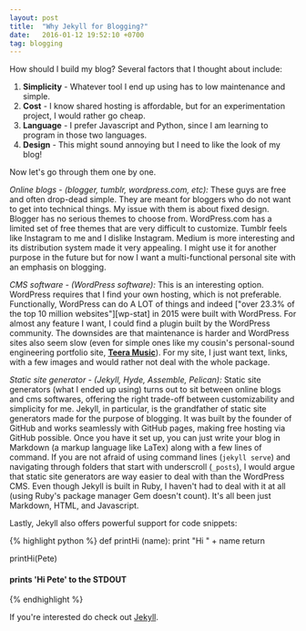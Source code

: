 ```yaml
---
layout: post
title:  "Why Jekyll for Blogging?"
date:   2016-01-12 19:52:10 +0700
tag: blogging
---
```

How should I build my blog? Several factors that I thought about include: 

1. **Simplicity** - Whatever tool I end up using has to low maintenance and simple.
2. **Cost** - I know shared hosting is affordable, but for an experimentation project, I would rather go cheap. 
3. **Language** - I prefer Javascript and Python, since I am learning to program in those two languages. 
4. **Design** - This might sound annoying but I need to like the look of my blog!

Now let's go through them one by one. 

*Online blogs -  (blogger, tumblr, wordpress.com, etc):* These guys are free and often drop-dead simple. They are meant for bloggers who do not want to get into technical things. My issue with them is about fixed design. Blogger has no serious themes to choose from. WordPress.com has a limited set of free themes that are very difficult to customize. Tumblr feels like Instagram to me and I dislike Instagram. Medium is more interesting and its distribution system made it very appealing. I might use it for another purpose in the future but for now I want a multi-functional personal site with an emphasis on blogging. 

*CMS software - (WordPress software):* This is an interesting option. WordPress requires that I find your own hosting, which is not preferable. Functionally, WordPress can do A LOT of things and indeed ["over 23.3% of the top 10 million websites"][wp-stat] in 2015 were built with WordPress. For almost any feature I want, I could find a plugin built by the WordPress community. The downsides are that maintenance is harder and WordPress sites also seem slow (even for simple ones like my cousin's personal-sound engineering portfolio site, **[Teera Music][teera]**). For my site, I just want text, links, with a few images and would rather not deal with the whole package.

*Static site generator - (Jekyll, Hyde, Assemble, Pelican):* Static site generators (what I ended up using) turns out to sit between online blogs and cms softwares, offering the right trade-off between customizability and simplicity for me. Jekyll, in particular, is the grandfather of static site generators made for the purpose of blogging. It was built by the founder of GitHub and works seamlessly with GitHub pages, making free hosting via GitHub possible. Once you have it set up, you can just write your blog in Markdown (a markup language like LaTex) along with a few lines of command. If you are not afraid of using command lines (`jekyll serve`) and navigating through folders that start with underscroll (`_posts`), I would argue that static site generators are way easier to deal with than the WordPress CMS. Even though Jekyll is built in Ruby, I haven't had to deal with it at all (using Ruby's package manager Gem doesn't count). It's all been just Markdown, HTML, and Javascript. 

Lastly, Jekyll also offers powerful support for code snippets:

{% highlight python %}
def printHi (name):
    print "Hi " + name
    return

printHi(Pete)
#### prints 'Hi Pete' to the STDOUT
{% endhighlight %}

If you're interested do check out [Jekyll](jekyll). 

[jekyll]: http://jekyllrb.com
[teera]: http://www.teeramusic.com/